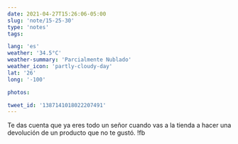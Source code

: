 ```yaml
---
date: 2021-04-27T15:26:06-05:00
slug: 'note/15-25-30'
type: 'notes'
tags:

lang: 'es'
weather: '34.5°C'
weather-summary: 'Parcialmente Nublado'
weather_icon: 'partly-cloudy-day'
lat: '26'
long: '-100'

photos:

tweet_id: '1387141018022207491'
---
```

Te das cuenta que ya eres todo un señor cuando vas a la tienda a hacer una devolución de un producto que no te gustó. !fb